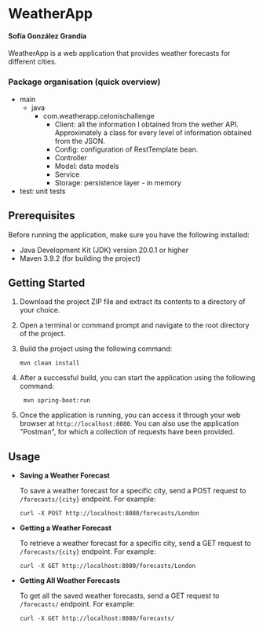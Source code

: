 # WeatherApp
#### Sofía González Grandía

WeatherApp is a web application that provides weather forecasts for different cities.

### Package organisation (quick overview)
- main
  - java
    - com.weatherapp.celonischallenge
      - Client: all the information I obtained from the wether API. Approximately a class for every level of information obtained from the JSON.
      - Config: configuration of RestTemplate bean.
      - Controller
      - Model: data models
      - Service
      - Storage: persistence layer - in memory
- test: unit tests

## Prerequisites

Before running the application, make sure you have the following installed:

- Java Development Kit (JDK) version 20.0.1 or higher
- Maven 3.9.2 (for building the project)

## Getting Started

1. Download the project ZIP file and extract its contents to a directory of your choice.

2. Open a terminal or command prompt and navigate to the root directory of the project.

3. Build the project using the following command:

   ```shell
   mvn clean install
   ```

4. After a successful build, you can start the application using the following command:

   ```shell
    mvn spring-boot:run
   ```

5. Once the application is running, you can access it through your web browser at `http://localhost:8080`.
You can also use the application "Postman", for which a collection of requests have been provided.

## Usage

- **Saving a Weather Forecast**

  To save a weather forecast for a specific city, send a POST request to `/forecasts/{city}` endpoint. For example:

  ```shell
  curl -X POST http://localhost:8080/forecasts/London
  ```

- **Getting a Weather Forecast**

  To retrieve a weather forecast for a specific city, send a GET request to `/forecasts/{city}` endpoint. For example:

  ```shell
  curl -X GET http://localhost:8080/forecasts/London
  ```

- **Getting All Weather Forecasts**

  To get all the saved weather forecasts, send a GET request to `/forecasts/` endpoint. For example:

  ```shell
  curl -X GET http://localhost:8080/forecasts/
  ```
